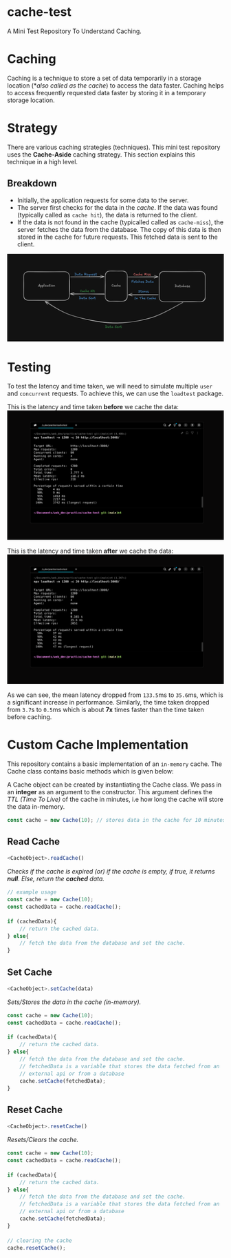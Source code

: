 # cache-test
A Mini Test Repository To Understand Caching.

# Caching 
Caching is a technique to store a set of data temporarily in a storage location (**also called as the cache*) to access the data faster. Caching helps to access frequently requested data faster by storing it in a temporary storage location. 

# Strategy
There are various caching strategies (techniques). This mini test repository uses the **Cache-Aside** caching strategy. This section explains this technique in a high level.

## Breakdown
- Initially, the application requests for some data to the server.
- The server first checks for the data in the *cache*. If the data was found (typically called as `cache hit`), the data is returned to the client.
- If the data is not found in the cache (typicalled called as `cache-miss`), the server fetches the data from the database. The copy of this data is then stored in the cache for future requests. This fetched data is sent to the client.

![cache-aside-strategy](./screenshots/cache.png) 

# Testing

To test the latency and time taken, we will need to simulate multiple `user` and `concurrent` requests. To achieve this, we can use the `loadtest` package.

This is the latency and time taken **before** we cache the data:
![before_cache](./screenshots/before_cache.png)

This is the latency and time taken **after** we cache the data: 
![after_cache](./screenshots/after_cache.png)

As we can see, the mean latency dropped from `133.5`ms to `35.6`ms, which is a significant increase in performance. Similarly, the time taken dropped from `3.7`s to `0.5`ms which is about **7x** times faster than the time taken before caching.

# Custom Cache Implementation

This repository contains a basic implementation of an `in-memory` cache. The Cache class contains basic methods which is given below:

A Cache object can be created by instantiating the Cache class.
We pass in an **integer** as an argument to the constructor. This argument defines the *TTL (Time To Live)* of the cache in minutes, i.e how long the cache will store the data in-memory. 

```js
const cache = new Cache(10); // stores data in the cache for 10 minutes.
```


## Read Cache
```js
<CacheObject>.readCache()
```
*Checks if the cache is expired (or) if the cache is empty, if true, it returns **null***.
*Else, return the **cached** data.*

```js
// example usage
const cache = new Cache(10);
const cachedData = cache.readCache();

if (cachedData){
    // return the cached data.
} else{
    // fetch the data from the database and set the cache.
}
```

## Set Cache
```js
<CacheObject>.setCache(data)
```
*Sets/Stores the data in the cache (in-memory).*

```js
const cache = new Cache(10);
const cachedData = cache.readCache();

if (cachedData){
    // return the cached data.
} else{
    // fetch the data from the database and set the cache.
    // fetchedData is a variable that stores the data fetched from an 
    // external api or from a database
    cache.setCache(fetchedData); 
}
```

## Reset Cache
```js
<CacheObject>.resetCache()
```
*Resets/Clears the cache.*

```js
const cache = new Cache(10);
const cachedData = cache.readCache();

if (cachedData){
    // return the cached data.
} else{
    // fetch the data from the database and set the cache.
    // fetchedData is a variable that stores the data fetched from an 
    // external api or from a database
    cache.setCache(fetchedData); 
}

// clearing the cache
cache.resetCache();
```